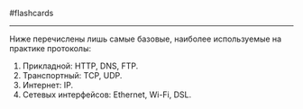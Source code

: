 #flashcards 
***
Ниже перечислены лишь самые базовые, наиболее используемые на практике протоколы:
1. Прикладной: HTTP, DNS, FTP.
2. Транспортный: TCP, UDP.
3. Интернет: IP.
4. Сетевых интерфейсов: Ethernet, Wi-Fi, DSL.
